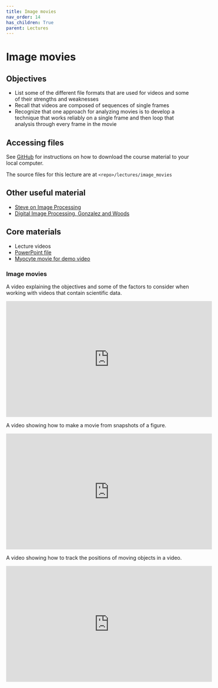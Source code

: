 ```yaml
---
title: Image movies
nav_order: 14
has_children: True
parent: Lectures
---
```


# Image movies

## Objectives

+ List some of the different file formats that are used for videos and some of their strengths and weaknesses
+ Recall that videos are composed of sequences of single frames
+ Recognize that one approach for analyzing movies is to develop a technique that works reliably on a single frame and then loop that analysis through every frame in the movie


## Accessing files

See [GitHub](../../GitHub/GitHub.html) for instructions on how to download the course material to your local computer.

The source files for this lecture are at `<repo>/lectures/image_movies`

## Other useful material

+ [Steve on Image Processing](https://blogs.mathworks.com/steve/)
+ [Digital Image Processing, Gonzalez and Woods](https://www.google.com/books/edition/_/738oAQAAMAAJ?hl=en&gbpv=1)

## Core materials

+ Lecture videos
+ [PowerPoint file](https://github.com/Campbell-Muscle-Lab/teaching_PGY630_QM/blob/master/lectures/image_movies/Videos.pptx)
+ [Myocyte movie for demo video](https://drive.google.com/file/d/1aHaKxk4YMFFagd1e1LZ8VIoY00d6_sWW/view?usp=sharing)

### Image movies

A video explaining the objectives and some of the factors to consider when working with videos that contain scientific data.

<iframe width="560" height="315" src="https://uky.yuja.com/V/Video?v=3023580&node=10363959&a=1427620053&preload=false" frameborder="0" webkitallowfullscreen mozallowfullscreen allowfullscreen></iframe>

A video showing how to make a movie from snapshots of a figure.

<iframe width="560" height="315" src="https://uky.yuja.com/V/Video?v=3023582&node=10363962&a=304315662&preload=false" frameborder="0" webkitallowfullscreen mozallowfullscreen allowfullscreen></iframe>

A video showing how to track the positions of moving objects in a video.

<iframe width="560" height="315" src="https://uky.yuja.com/V/Video?v=3023583&node=10363964&a=1161962191&preload=false" frameborder="0" webkitallowfullscreen mozallowfullscreen allowfullscreen></iframe>